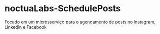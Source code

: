 # noctuaLabs-SchedulePosts
Focado em um microsserviço para o agendamento de posts no Instagram, Linkedin e Facebook
